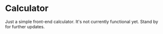 # Calculator
Just a simple front-end calculator. It's not currently functional yet. Stand by for further updates.
